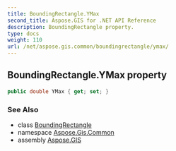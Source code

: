 ```yaml
---
title: BoundingRectangle.YMax
second_title: Aspose.GIS for .NET API Reference
description: BoundingRectangle property. 
type: docs
weight: 110
url: /net/aspose.gis.common/boundingrectangle/ymax/
---
```

## BoundingRectangle.YMax property

```csharp
public double YMax { get; set; }
```

### See Also

* class [BoundingRectangle](../)
* namespace [Aspose.Gis.Common](../../boundingrectangle/)
* assembly [Aspose.GIS](../../../)


